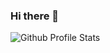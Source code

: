 ### Hi there 👋

![Github Profile Stats](https://github-readme-stats.vercel.app/api?username=<GITHUB_USERNAME>&show_icons=true&lang=FR)
